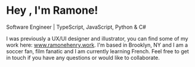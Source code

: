 # Hey , I'm Ramone! 

Software Engineer | TypeScript, JavaScript, Python & C#  

I was previously a UX/UI designer and illustrator, you can find some of my work here: www.ramonehenry.work. 
I'm based in Brooklyn, NY and I am a soccer fan, film fanatic and I am currently learning French. Feel free to get in touch if you have any questions or would like to collaborate. 
 
